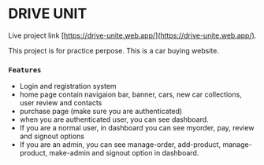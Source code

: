 # DRIVE UNIT

Live project link [https://drive-unite.web.app/](https://drive-unite.web.app/).

This project is for practice perpose. This is a car buying website.

### `Features`

- Login and registration system
- home page contain navigaion bar, banner, cars, new car collections, user review and contacts
- purchase page (make sure you are authenticated)
- when you are authenticated user, you can see dashboard.
- If you are a normal user, in dashboard you can see myorder, pay, review and signout options
- If you are an admin, you can see manage-order, add-product, manage-product, make-admin and signout option in dashboard.